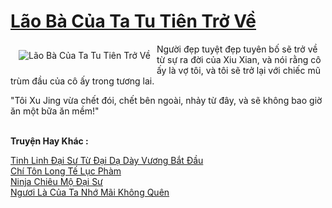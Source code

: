 <a href="https://truyentiki.com/lao-ba-cua-ta-tu-tien-tro-ve.31796/" title="Lão Bà Của Ta Tu Tiên Trở Về"><h1>Lão Bà Của Ta Tu Tiên Trở Về</h1></a><div style="display:table"><img align="right" style="float: left; padding: 10px;" src="https://truyentiki.com/a/img/str/src/31796.jpg" alt="Lão Bà Của Ta Tu Tiên Trở Về">Người đẹp tuyệt đẹp tuyên bố sẽ trở về từ sự ra đời của Xiu Xian, và nói rằng cô ấy là vợ tôi, và tôi sẽ trở lại với chiếc mũ trùm đầu của cô ấy trong tương lai. <p></p> "Tôi Xu Jing vừa chết đói, chết bên ngoài, nhảy từ đây, và sẽ không bao giờ ăn một bữa ăn mềm!"</div><p><br><b>Truyện Hay Khác :</b></p><a href="https://truyentiki.com/tinh-linh-dai-su-tu-dai-da-day-vuong-bat-dau.31795/" alt="Tinh Linh Đại Sư Từ Đại Dạ Dày Vương Bắt Đầu">Tinh Linh Đại Sư Từ Đại Dạ Dày Vương Bắt Đầu</a><br/><a href="https://truyentiki.wordpress.com/2020/06/08/chi-ton-long-te-luc-pham/" alt="Chí Tôn Long Tế Lục Phàm">Chí Tôn Long Tế Lục Phàm</a><br/><a href="https://www.scoop.it/topic/nownovels/p/4118939836/2020/06/08/truyen-ninja-chieu-mo-ai-su" alt="Ninja Chiêu Mộ Đại Sư">Ninja Chiêu Mộ Đại Sư</a><br/><a href="https://github.com/nownovels/topcv/tree/master/truyenhay/31911/README.md" alt="Ngươi Là Của Ta Nhớ Mãi Không Quên">Ngươi Là Của Ta Nhớ Mãi Không Quên</a><br/>